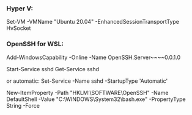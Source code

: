 ### Hyper V:
Set-VM -VMName "Ubuntu 20.04" -EnhancedSessionTransportType HvSocket


### OpenSSH for WSL:
Add-WindowsCapability -Online -Name OpenSSH.Server~~~~0.0.1.0

Start-Service sshd
Get-Service sshd

or automatic:
Set-Service -Name sshd -StartupType 'Automatic'

New-ItemProperty -Path "HKLM:\SOFTWARE\OpenSSH" -Name DefaultShell -Value "C:\WINDOWS\System32\bash.exe" -PropertyType String -Force

